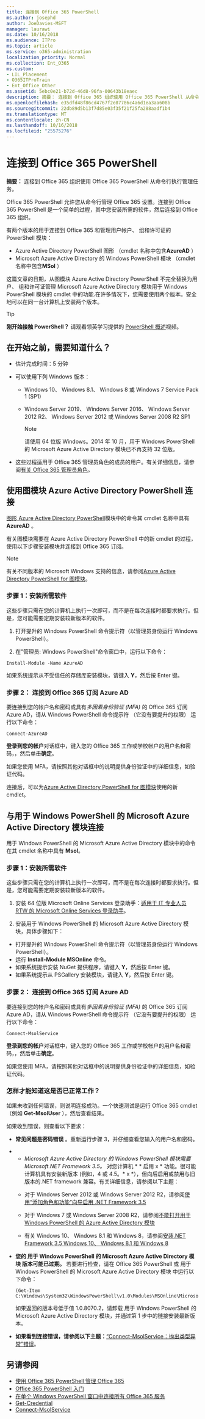 ```yaml
---
title: 连接到 Office 365 PowerShell
ms.author: josephd
author: JoeDavies-MSFT
manager: laurawi
ms.date: 10/16/2018
ms.audience: ITPro
ms.topic: article
ms.service: o365-administration
localization_priority: Normal
ms.collection: Ent_O365
ms.custom:
- LIL_Placement
- O365ITProTrain
- Ent_Office_Other
ms.assetid: 5ebc0e21-b72d-46d8-96fa-00643b18eaec
description: 摘要： 连接到 Office 365 组织使用 Office 365 PowerShell 从命令行执行 admin center 任务。
ms.openlocfilehash: e35dfd48f86cd4767f2e87786c4a6d1ea3aa608b
ms.sourcegitcommit: 22db89d5b13f7d85e03f35f21f25fa288aadf1b4
ms.translationtype: MT
ms.contentlocale: zh-CN
ms.lasthandoff: 10/16/2018
ms.locfileid: "25575276"
---
```

# <a name="connect-to-office-365-powershell"></a>连接到 Office 365 PowerShell

 **摘要：** 连接到 Office 365 组织使用 Office 365 PowerShell 从命令行执行管理任务。
  
Office 365 PowerShell 允许您从命令行管理 Office 365 设置。连接到 Office 365 PowerShell 是一个简单的过程，其中您安装所需的软件，然后连接到 Office 365 组织。 

有两个版本的用于连接到 Office 365 和管理用户帐户、 组和许可证的 PowerShell 模块：

- Azure Active Directory PowerShell 图形 （cmdlet 名称中包含**AzureAD** ） 
- Microsoft Azure Active Directory 的 Windows PowerShell 模块 （cmdlet 名称中包含**MSol** ） 

这篇文章的日期，从图模块 Azure Active Directory PowerShell 不完全替换为用户、 组和许可证管理 Microsoft Azure Active Directory 模块用于 Windows PowerShell 模块的 cmdlet 中的功能.在许多情况下，您需要使用两个版本。安全地可以在同一台计算机上安装两个版本。

> [!TIP]
> **刚开始接触 PowerShell？** 请观看领英学习提供的 [PowerShell 概述](https://support.office.com/en-us/article/7d0107d4-f672-4d0f-ad7d-417844b926c7.aspx)视频。 
  
## <a name="what-do-you-need-to-know-before-you-begin"></a>在开始之前，需要知道什么？

- 估计完成时间：5 分钟
    
- 可以使用下列 Windows 版本：
    
  - Windows 10、 Windows 8.1、 Windows 8 或 Windows 7 Service Pack 1 (SP1) 
    
  - Windows Server 2019、 Windows Server 2016、 Windows Server 2012 R2、 Windows Server 2012 或 Windows Server 2008 R2 SP1
    
    > [!NOTE]
    >请使用 64 位版 Windows。2014 年 10 月，用于 Windows PowerShell 的 Microsoft Azure Active Directory 模块已不再支持 32 位版。
    
-  这些过程适用于 Office 365 管理员角色的成员的用户。有关详细信息，请参阅[有关 Office 365 管理员角色](https://go.microsoft.com/fwlink/p/?LinkId=532367)。


## <a name="connect-with-the-azure-active-directory-powershell-for-graph-module"></a>使用图模块 Azure Active Directory PowerShell 连接

[图形 Azure Active Directory PowerShell](https://docs.microsoft.com/powershell/azuread/v2/azureactivedirectory)模块中的命令其 cmdlet 名称中具有**AzureAD** 。

有关图模块需要在 Azure Active Directory PowerShell 中的新 cmdlet 的过程，使用以下步骤安装模块并连接到 Office 365 订阅。

>[!Note]
>有关不同版本的 Microsoft Windows 支持的信息，请参阅[Azure Active Directory PowerShell for 图模块](https://docs.microsoft.com/powershell/azuread/v2/azureactivedirectory)。
>

### <a name="step-1-install-required-software"></a>步骤 1：安装所需软件

这些步骤只需在您的计算机上执行一次即可，而不是在每次连接时都要求执行。但是，您可能需要定期安装较新版本的软件。
  
1. 打开提升的 Windows PowerShell 命令提示符（以管理员身份运行 Windows PowerShell）。
    
2. 在"管理员: Windows PowerShell"命令窗口中，运行以下命令：
    
  ```
  Install-Module -Name AzureAD
  ```

如果系统提示从不受信任的存储库安装模块，请键入 **Y**，然后按 Enter 键。

### <a name="step-2-connect-to-azure-ad-for-your-office-365-subscription"></a>步骤 2： 连接到 Office 365 订阅 Azure AD

要连接到您的帐户名和密码或具有*多因素身份验证 (MFA)* 的 Office 365 订阅 Azure AD，请从 Windows PowerShell 命令提示符 （它没有要提升的权限） 运行以下命令：
    
```
Connect-AzureAD
```

**登录到您的帐户**对话框中，键入您的 Office 365 工作或学校帐户的用户名和密码，，然后单击**确定**。

如果您使用 MFA，请按照其他对话框中的说明提供身份验证中的详细信息，如验证代码。
    
连接后，可以为[Azure Active Directory PowerShell for 图模块](https://docs.microsoft.com/powershell/azuread/v2/azureactivedirectory)使用的新 cmdlet。
  

## <a name="connect-with-the-microsoft-azure-active-directory-module-for-windows-powershell"></a>与用于 Windows PowerShell 的 Microsoft Azure Active Directory 模块连接

用于 Windows PowerShell 的 Microsoft Azure Active Directory 模块中的命令在其 cmdlet 名称中具有 **Msol**。
    
### <a name="step-1-install-required-software"></a>步骤 1：安装所需软件

这些步骤只需在您的计算机上执行一次即可，而不是在每次连接时都要求执行。但是，您可能需要定期安装较新版本的软件。
  
1.  安装 64 位版 Microsoft Online Services 登录助手：[适用于 IT 专业人员 RTW 的 Microsoft Online Services 登录助手](https://go.microsoft.com/fwlink/p/?LinkId=286152)。
    
2. 安装用于 Windows PowerShell 的 Microsoft Azure Active Directory 模块，具体步骤如下：
    
  - 打开提升的 Windows PowerShell 命令提示符（以管理员身份运行 Windows PowerShell）。
  - 运行 **Install-Module MSOnline** 命令。
  - 如果系统提示安装 NuGet 提供程序，请键入 **Y**，然后按 Enter 键。
  - 如果系统提示从 PSGallery 安装模块，请键入 **Y**，然后按 Enter 键。
    
### <a name="step-2-connect-to-azure-ad-for-your-office-365-subscription"></a>步骤 2： 连接到 Office 365 订阅 Azure AD

要连接到您的帐户名和密码或具有*多因素身份验证 (MFA)* 的 Office 365 订阅 Azure AD，请从 Windows PowerShell 命令提示符 （它没有要提升的权限） 运行以下命令：
    
```
Connect-MsolService
```

**登录到您的帐户**对话框中，键入您的 Office 365 工作或学校帐户的用户名和密码，，然后单击**确定**。

如果您使用 MFA，请按照其他对话框中的说明提供身份验证中的详细信息，如验证代码。

    
### <a name="how-do-you-know-this-worked"></a>怎样才能知道这是否已正常工作？

如果未收到任何错误，则说明连接成功。一个快速测试是运行 Office 365 cmdlet（例如 **Get-MsolUser** ），然后查看结果。
  
如果收到错误，则查看以下要求：
  
- **常见问题是密码错误** 。重新运行步骤 3，并仔细查看您输入的用户名和密码。
    
- * *Microsoft Azure Active Directory 的 Windows PowerShell 模块需要 Microsoft.NET Framework 3.5。* 对您计算机 * * 启用 x * 功能。很可能计算机具有安装新版本 (例如，4 或 4.5。* x *），但向后启用或禁用与旧版本的.NET framework 兼容。有关详细信息，请参阅以下主题：
    
  - 对于 Windows Server 2012 或 Windows Server 2012 R2，请参阅[使用“添加角色和功能”向导启用 .NET Framework 3.5](https://go.microsoft.com/fwlink/p/?LinkId=532368)
    
  - 对于 Windows 7 或 Windows Server 2008 R2，请参阅[不能打开用于 Windows PowerShell 的 Azure Active Directory 模块](https://go.microsoft.com/fwlink/p/?LinkId=532370)

  - 有关 Windows 10、 Windows 8.1 和 Windows 8，请参阅[安装.NET Framework 3.5 Windows 10、 Windows 8.1 和 Windows 8](https://docs.microsoft.com/en-us/dotnet/framework/install/dotnet-35-windows-10)

  
- **您的 用于 Windows PowerShell 的 Microsoft Azure Active Directory 模块 版本可能已过期。** 若要进行检查，请在 Office 365 PowerShell 或 用于 Windows PowerShell 的 Microsoft Azure Active Directory 模块 中运行以下命令：
    
  ```
  (Get-Item C:\Windows\System32\WindowsPowerShell\v1.0\Modules\MSOnline\Microsoft.Online.Administration.Automation.PSModule.dll).VersionInfo.FileVersion
  ```

    如果返回的版本号低于值 1.0.8070.2，请卸载 用于 Windows PowerShell 的 Microsoft Azure Active Directory 模块，并通过第 1 步中的链接安装最新版本。
    
- **如果看到连接错误，请参阅以下主题：**[“Connect-MsolService：抛出类型异常”错误](https://go.microsoft.com/fwlink/p/?LinkId=532377)。
    

## <a name="see-also"></a>另请参阅

- [使用 Office 365 PowerShell 管理 Office 365](manage-office-365-with-office-365-powershell.md)
- [Office 365 PowerShell 入门](getting-started-with-office-365-powershell.md)
- [在单个 Windows PowerShell 窗口中连接所有 Office 365 服务](connect-to-all-office-365-services-in-a-single-windows-powershell-window.md)
- [Get-Credential](https://go.microsoft.com/fwlink/p/?LinkId=389618)
- [Connect-MsolService](https://go.microsoft.com/fwlink/p/?LinkId=532375)

